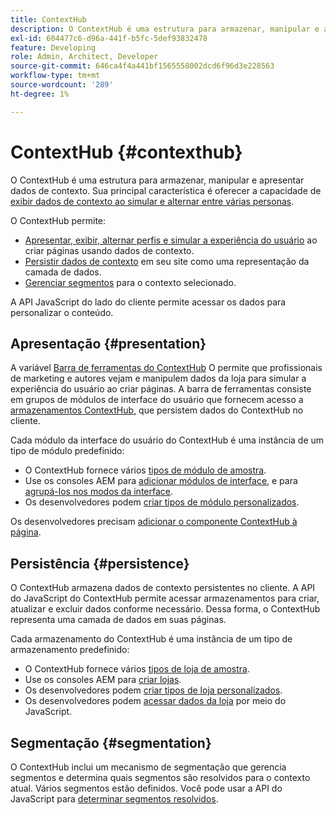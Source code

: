 ```yaml
---
title: ContextHub
description: O ContextHub é uma estrutura para armazenar, manipular e apresentar dados de contexto
exl-id: 604477c6-d96a-441f-b5fc-5def93832478
feature: Developing
role: Admin, Architect, Developer
source-git-commit: 646ca4f4a441bf1565558002dcd6f96d3e228563
workflow-type: tm+mt
source-wordcount: '289'
ht-degree: 1%

---
```


# ContextHub {#contexthub}

O ContextHub é uma estrutura para armazenar, manipular e apresentar dados de contexto. Sua principal característica é oferecer a capacidade de [exibir dados de contexto ao simular e alternar entre várias personas](/help/sites-cloud/authoring/personalization/contexthub.md).

O ContextHub permite:

* [Apresentar, exibir, alternar perfis e simular a experiência do usuário](#presentation) ao criar páginas usando dados de contexto.
* [Persistir dados de contexto](#persistence) em seu site como uma representação da camada de dados.
* [Gerenciar segmentos](#segmentation) para o contexto selecionado.

A API JavaScript do lado do cliente permite acessar os dados para personalizar o conteúdo.

## Apresentação {#presentation}

A variável [Barra de ferramentas do ContextHub](/help/sites-cloud/authoring/personalization/contexthub.md) O permite que profissionais de marketing e autores vejam e manipulem dados da loja para simular a experiência do usuário ao criar páginas. A barra de ferramentas consiste em grupos de módulos de interface do usuário que fornecem acesso a [armazenamentos ContextHub,](#persistence) que persistem dados do ContextHub no cliente.

Cada módulo da interface do usuário do ContextHub é uma instância de um tipo de módulo predefinido:

* O ContextHub fornece vários [tipos de módulo de amostra](sample-modules.md).
* Use os consoles AEM para [adicionar módulos de interface](configuring-contexthub.md#adding-a-ui-module), e para [agrupá-los nos modos da interface](configuring-contexthub.md#adding-a-ui-mode).
* Os desenvolvedores podem [criar tipos de módulo personalizados](extending-contexthub.md#creating-contexthub-ui-module-types).

Os desenvolvedores precisam [adicionar o componente ContextHub à página](configuring-contexthub.md).

## Persistência {#persistence}

O ContextHub armazena dados de contexto persistentes no cliente. A API do JavaScript do ContextHub permite acessar armazenamentos para criar, atualizar e excluir dados conforme necessário. Dessa forma, o ContextHub representa uma camada de dados em suas páginas.

Cada armazenamento do ContextHub é uma instância de um tipo de armazenamento predefinido:

* O ContextHub fornece vários [tipos de loja de amostra](sample-stores.md).
* Use os consoles AEM para [criar lojas](configuring-contexthub.md#creating-a-contexthub-store).
* Os desenvolvedores podem [criar tipos de loja personalizados](extending-contexthub.md#creating-custom-store-candidates).
* Os desenvolvedores podem [acessar dados da loja](adding-contexthub.md#interacting-with-contexthub-stores) por meio do JavaScript.

## Segmentação {#segmentation}

O ContextHub inclui um mecanismo de segmentação que gerencia segmentos e determina quais segmentos são resolvidos para o contexto atual. Vários segmentos estão definidos. Você pode usar a API do JavaScript para [determinar segmentos resolvidos](adding-contexthub.md#determining-resolved-contexthub-segments).
